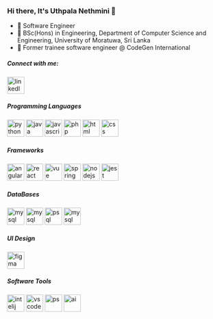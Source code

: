 ### Hi there, It's Uthpala Nethmini 👋

- 🔭 Software Engineer
- 🔭 BSc(Hons) in Engineering, Department of Computer Science and Engineering, University of Moratuwa, Sri Lanka
- 🔭 Former trainee software engineer @ CodeGen International

<h5 align="left">Connect with me:</h5>
<a href="https://www.linkedin.com/in/uthpala-nethmini/" target="_blank"><img src="https://cdn.jsdelivr.net/gh/devicons/devicon/icons/linkedin/linkedin-original.svg" 
                                                                             alt="linkedIn" width="40" height="40"/></a>

<h5 align="left">Programming Languages</h5>
<p align="left"> 
  <img src="https://cdn.jsdelivr.net/gh/devicons/devicon/icons/python/python-original-wordmark.svg"
 alt="python" width="40" height="40"/>
<img src="https://cdn.jsdelivr.net/gh/devicons/devicon/icons/java/java-original-wordmark.svg" 
 alt="java" width="40" height="40" /> 
 <img src="https://cdn.jsdelivr.net/gh/devicons/devicon/icons/javascript/javascript-original.svg"
 alt="javascript" width="40" height="40" />
 <img src="https://cdn.jsdelivr.net/gh/devicons/devicon/icons/php/php-original.svg"
 alt="php" width="40" height="40"/> 
  <img src="https://cdn.jsdelivr.net/gh/devicons/devicon/icons/html5/html5-original-wordmark.svg"
 alt="html" width="40" height="40" />
  <img src="https://cdn.jsdelivr.net/gh/devicons/devicon/icons/css3/css3-original-wordmark.svg"
 alt="css" width="40" height="40" /> 
</p>


<h5 align="left">Frameworks</h5>
<p align="left"> 
 <img src="https://user-images.githubusercontent.com/25181517/183890595-779a7e64-3f43-4634-bad2-eceef4e80268.png" alt="angular" width="40" height="40"/>
 <img src="https://cdn.jsdelivr.net/gh/devicons/devicon/icons/react/react-original-wordmark.svg"
 alt="react" width="40" height="40"/>
<img src="https://cdn.jsdelivr.net/gh/devicons/devicon/icons/vuejs/vuejs-original-wordmark.svg"
 alt="vue" width="40" height="40"/>
  <img src="https://cdn.jsdelivr.net/gh/devicons/devicon/icons/spring/spring-original-wordmark.svg"
 alt="spring" width="40" height="40"/>
  <img src="https://cdn.jsdelivr.net/gh/devicons/devicon/icons/nodejs/nodejs-plain-wordmark.svg" 
 alt="nodejs" width="40" height="40"/>
  <img src="https://cdn.jsdelivr.net/gh/devicons/devicon/icons/jest/jest-plain.svg"
 alt="jest" width="40" height="40"/>
</p>

<h5 align="left">DataBases</h5>
<p align="left"> 
  <img src="https://cdn.jsdelivr.net/gh/devicons/devicon/icons/mysql/mysql-original-wordmark.svg"
 alt="mysql" width="40" height="40"/>
  <img src="https://user-images.githubusercontent.com/25181517/182884177-d48a8579-2cd0-447a-b9a6-ffc7cb02560e.png"
 alt="mysql" width="40" height="40"/>
<img src="https://cdn.jsdelivr.net/gh/devicons/devicon/icons/postgresql/postgresql-original-wordmark.svg"
 alt="psql" width="40" height="40"/> 
  <img src="https://github.com/marwin1991/profile-technology-icons/assets/136815194/82df4543-236b-4e45-9604-5434e3faab17"
 alt="mysql" width="40" height="40"/>
</p>

  <h5 align="left">UI Design</h5>
<p align="left"> 
  <img src="https://cdn.jsdelivr.net/gh/devicons/devicon/icons/figma/figma-original.svg"
 alt="figma" width="40" height="40"/> 
</p>

  <h5 align="left">Software Tools</h5>
<p align="left"> 
 <img src="https://cdn.jsdelivr.net/gh/devicons/devicon/icons/intellij/intellij-original.svg" 
 alt="intelij" width="40" height="40"/>
 <img src="https://cdn.jsdelivr.net/gh/devicons/devicon/icons/visualstudio/visualstudio-plain.svg"
 alt="vscode" width="40" height="40"/>
  <img src="https://cdn.jsdelivr.net/gh/devicons/devicon/icons/photoshop/photoshop-plain.svg"
 alt="ps" width="40" height="40"/> 
<img src="https://cdn.jsdelivr.net/gh/devicons/devicon/icons/illustrator/illustrator-plain.svg"
 alt="ai" width="40" height="40"/>
</p>
  
  
